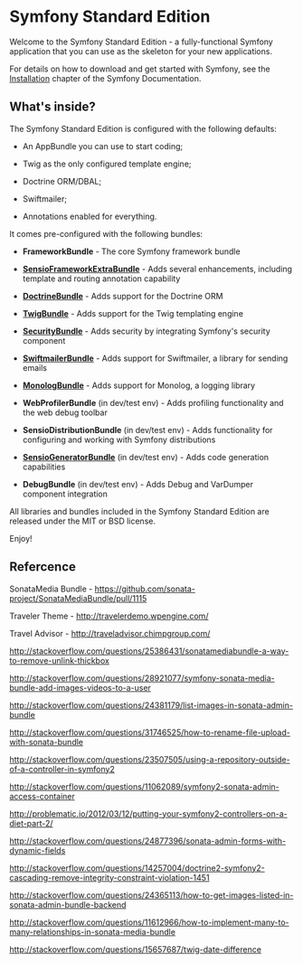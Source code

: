 Symfony Standard Edition
========================

Welcome to the Symfony Standard Edition - a fully-functional Symfony
application that you can use as the skeleton for your new applications.

For details on how to download and get started with Symfony, see the
[Installation][1] chapter of the Symfony Documentation.

What's inside?
--------------

The Symfony Standard Edition is configured with the following defaults:

  * An AppBundle you can use to start coding;

  * Twig as the only configured template engine;

  * Doctrine ORM/DBAL;

  * Swiftmailer;

  * Annotations enabled for everything.

It comes pre-configured with the following bundles:

  * **FrameworkBundle** - The core Symfony framework bundle

  * [**SensioFrameworkExtraBundle**][6] - Adds several enhancements, including
    template and routing annotation capability

  * [**DoctrineBundle**][7] - Adds support for the Doctrine ORM

  * [**TwigBundle**][8] - Adds support for the Twig templating engine

  * [**SecurityBundle**][9] - Adds security by integrating Symfony's security
    component

  * [**SwiftmailerBundle**][10] - Adds support for Swiftmailer, a library for
    sending emails

  * [**MonologBundle**][11] - Adds support for Monolog, a logging library

  * **WebProfilerBundle** (in dev/test env) - Adds profiling functionality and
    the web debug toolbar

  * **SensioDistributionBundle** (in dev/test env) - Adds functionality for
    configuring and working with Symfony distributions

  * [**SensioGeneratorBundle**][13] (in dev/test env) - Adds code generation
    capabilities

  * **DebugBundle** (in dev/test env) - Adds Debug and VarDumper component
    integration

All libraries and bundles included in the Symfony Standard Edition are
released under the MIT or BSD license.

Enjoy!

Refercence
------------------
SonataMedia Bundle - https://github.com/sonata-project/SonataMediaBundle/pull/1115

Traveler Theme - http://travelerdemo.wpengine.com/

Travel Advisor - http://traveladvisor.chimpgroup.com/

http://stackoverflow.com/questions/25386431/sonatamediabundle-a-way-to-remove-unlink-thickbox

http://stackoverflow.com/questions/28921077/symfony-sonata-media-bundle-add-images-videos-to-a-user

http://stackoverflow.com/questions/24381179/list-images-in-sonata-admin-bundle

http://stackoverflow.com/questions/31746525/how-to-rename-file-upload-with-sonata-bundle

http://stackoverflow.com/questions/23507505/using-a-repository-outside-of-a-controller-in-symfony2

http://stackoverflow.com/questions/11062089/symfony2-sonata-admin-access-container

http://problematic.io/2012/03/12/putting-your-symfony2-controllers-on-a-diet-part-2/

http://stackoverflow.com/questions/24877396/sonata-admin-forms-with-dynamic-fields

http://stackoverflow.com/questions/14257004/doctrine2-symfony2-cascading-remove-integrity-constraint-violation-1451

http://stackoverflow.com/questions/24365113/how-to-get-images-listed-in-sonata-admin-bundle-backend

http://stackoverflow.com/questions/11612966/how-to-implement-many-to-many-relationships-in-sonata-media-bundle

http://stackoverflow.com/questions/15657687/twig-date-difference

[1]:  https://symfony.com/doc/3.0/book/installation.html
[6]:  https://symfony.com/doc/current/bundles/SensioFrameworkExtraBundle/index.html
[7]:  https://symfony.com/doc/3.0/book/doctrine.html
[8]:  https://symfony.com/doc/3.0/book/templating.html
[9]:  https://symfony.com/doc/3.0/book/security.html
[10]: https://symfony.com/doc/3.0/cookbook/email.html
[11]: https://symfony.com/doc/3.0/cookbook/logging/monolog.html
[13]: https://symfony.com/doc/3.0/bundles/SensioGeneratorBundle/index.html
